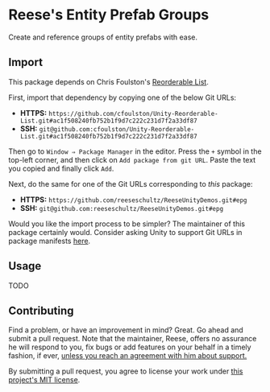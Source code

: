 # Reese's Entity Prefab Groups

Create and reference groups of entity prefabs with ease.

## Import

This package depends on Chris Foulston's [Reorderable List](https://github.com/cfoulston/Unity-Reorderable-List).

First, import that dependency by copying one of the below Git URLs:

* **HTTPS:** `https://github.com/cfoulston/Unity-Reorderable-List.git#ac1f508240fb752b1f9d7c222c231d7f2a33df87`
* **SSH:** `git@github.com:cfoulston/Unity-Reorderable-List.git#ac1f508240fb752b1f9d7c222c231d7f2a33df87`

Then go to `Window ⇒ Package Manager` in the editor. Press the `+` symbol in the top-left corner, and then click on `Add package from git URL`. Paste the text you copied and finally click `Add`.

Next, do the same for one of the Git URLs corresponding to *this* package:

* **HTTPS:** `https://github.com/reeseschultz/ReeseUnityDemos.git#epg`
* **SSH:** `git@github.com:reeseschultz/ReeseUnityDemos.git#epg`

Would you like the import process to be simpler? The maintainer of this package certainly would. Consider asking Unity to support Git URLs in package manifests [here](https://forum.unity.com/threads/custom-package-with-git-dependencies.628390/).

## Usage

TODO

## Contributing

Find a problem, or have an improvement in mind? Great. Go ahead and submit a pull request. Note that the maintainer, Reese, offers no assurance he will respond to you, fix bugs or add features on your behalf in a timely fashion, if ever, [unless you reach an agreement with him about support.](https://reese.codes)

By submitting a pull request, you agree to license your work under [this project's MIT license](https://github.com/reeseschultz/ReeseUnityDemos/blob/master/LICENSE).
